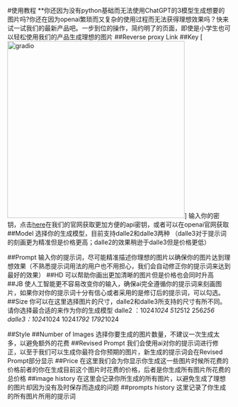#使用教程
**你还因为没有python基础而无法使用ChatGPT的3模型生成想要的图片吗?你还在因为openai繁琐而又复杂的使用过程而无法获得理想效果吗？快来试一试我们的最新产品吧。一步到位的操作，简约明了的页面，即使是小学生也可以轻松使用我们的产品生成理想的图片
##Reverse proxy Link
##Key
[<img src="img/1.png" alt="gradio" width=400>]
输入你的密钥，点击[here](https://ai.voilatech.co.jp/)在我们的官网获取更加方便的api密钥，或者可以在openai官网获取
##Model
选择你的生成模型，目前支持dalle2和dalle3两种
（dalle3对于提示词的刻画更为精准但是价格更高；dalle2的效果稍逊于dalle3但是价格更低）

##Prompt
输入你的提示词，尽可能精准描述你理想的图片以确保你的图片达到理想效果（不熟悉提示词用法的用户也不用担心，我们会自动修正你的提示词来达到最好的效果）
##HD
可以帮助你画出更加清晰的图片但是价格也会同时升高
##JB
使人工智能更不容易改变你的输入，确保ai完全遵循你的提示词来刻画图片，如果你对你的提示词十分有信心或者采用的是修订后的提示词，可以勾选。
##Size
你可以在这里选择图片的尺寸，dalle2和dalle3所支持的尺寸有所不同。请你选择最合适的来作为你的生成模型
dalle2 ：1024*1024
         512*512
         256*256
dalle3：1024*1024
        1024*1792
        1792*1024
    
##Style
##Number of Images
选择你要生成的图片数量，不建议一次生成太多，以避免额外的花费
##Revised Prompt
我们会使用ai对你的提示词进行修正，以至于我们可以生成你最符合你预期的图片，新生成的提示词会在Revised Prompt部分显示
##Price
在这里我们会为你显示你生成这一些图片时候所花费的价格前者的你在生成目前这个图片时花费的价格，后者是你生成所有图片所花费的总价格
##image history
在这里会记录你所生成的所有图片，以避免生成了理想的图片却因为没有及时保存而造成的问题
##prompts history
这里记录了你生成的所有图片所用的提示词

